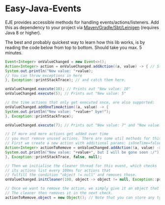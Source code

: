 # Easy-Java-Events
EJE provides accessible methods for handling events/actions/listeners.
Add this as dependency to your project via
[Maven/Gradle/Sbt/Leinigen](https://jitpack.io/#Osiris-Team/Easy-Java-Events/LATEST) (requires Java 8 or higher).

The best and probably quickest way to learn how this lib works, is
by reading the code below from top to bottom. Should take you max. 5 minutes.
```java
Event<Integer> onValueChanged = new Event<>();
Action<Integer> action = onValueChanged.addAction((a, value) -> { // Stays in memory and gets executed every time.
System.out.println("New value: "+value);
// You can throw exceptions in here
}, Exception::printStackTrace); // and catch them here.

onValueChanged.execute(10); // Prints out "New value: 10"
onValueChanged.execute(5); // Prints out "New value: 5"

// One time actions that only get executed once, are also supported:
onValueChanged.addOneTimeAction((a, value) -> {
System.out.println("New value: "+value+" bye!");
}, Exception::printStackTrace);

onValueChanged.execute(7); // Prints out "New value: 7" and "New value: 7 bye!"

// If more and more actions get added over time
// you must remove unused actions. There are some util methods for this case.
// First we create a new action with additional params: isOneTime=false and object=null.
Action<Integer> actionToRemove = onValueChanged.addAction((a, value) -> {
System.out.println("New value: "+value+", but I will be gone soon :/");
}, Exception::printStackTrace, false, null);

// Then we initialise the cleaner thread for this event, which checks
// its actions list every 100ms for actions that
// fulfill the condition "object != null" and removes those.
onValueChanged.initCleaner(100, object -> object != null, Exception::printStackTrace);

// Once we want to remove the action, we simply give it an object that is not null.
// The cleaner then removes it in the next check.
actionToRemove.object = new Object(); // Note that you can store any type of object here.
```
